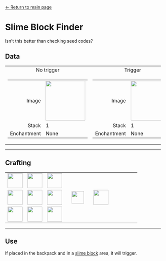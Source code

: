 [← Return to main page](../)
# Slime Block Finder
Isn't this better than checking seed codes?

## Data
<table>
    <tr>
        <td align="center">No trigger</td>
        <td align="center">Trigger</td>
    </tr>
    <tr>
        <td>
            <table>
                <tr><td align="end">Image</td><td><img src="https://i.imgur.com/Uup8aA6.png" width="128"/></td></tr>
                <tr><td align="end">Stack</td><td>1</td></tr>
                <tr><td align="end">Enchantment</td><td>None</td></tr>
            </table>
        </td>
        <td>
            <table>
                <tr><td align="end">Image</td><td><img src="https://i.imgur.com/wPjuFeU.gif" width="128"/></td></tr>
                <tr><td align="end">Stack</td><td>1</td></tr>
                <tr><td align="end">Enchantment</td><td>None</td></tr>
            </table>
        </td>
    </tr>
</table>

---

## Crafting
<table>
    <tr><td><img src="https://i.imgur.com/wl43BjZ.png" width="48"/></td><td><img src="https://i.imgur.com/BmJVxtL.png" width="48"/></td><td><img src="https://i.imgur.com/uwFFtfM.png" width="48"/></td><td colspan="3"></td></tr>
    <tr><td><img src="https://i.imgur.com/wl43BjZ.png" width="48"/></td><td><img src="https://i.imgur.com/8FSBrRo.png" width="48"/></td><td><img src="https://i.imgur.com/BmJVxtL.png" width="48"/></td><td width="70" align="center"><img src="https://i.imgur.com/VE0KqIE.png" width="40"/></td><td><img src="https://i.imgur.com/Uup8aA6.png" width="48"/></td><td width="70"></td></tr>
    <tr><td><img src="https://i.imgur.com/8FSBrRo.png" width="48"/></td><td><img src="https://i.imgur.com/wl43BjZ.png" width="48"/></td><td><img src="https://i.imgur.com/wl43BjZ.png" width="48"/></td><td colspan="3"></td></tr>
</table>

---

## Use
If placed in the backpack and in a [slime block](https://minecraft.fandom.com/wiki/Slime_Block) area, it will trigger.
